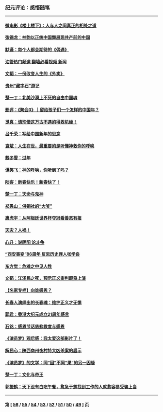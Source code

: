 ### 纪元评论：感悟随笔
---
#### [微电影《楼上楼下》：人与人之间真正的相处之道](../../pages/nsc1035/n13944319.md?03150330) 
#### [张锡龙：神韵以正统中国舞展现共产前的中国](../../pages/nsc1035/n13939727.md?03150330) 
#### [默谨：每个人都会期待的《偶遇》](../../pages/nsc1035/n13939091.md?03150330) 
#### [油管热门频道 翻墙必看视频 新闻](ok?03150330)
#### [文韬：一份改变人生的《外卖》](../../pages/nsc1035/n13931822.md?03150330) 
#### [贵州“藏字石”游记](../../pages/nsc1035/n13923310.md?03150330) 
#### [楚一丁：北美沙漠上不死的自由中国魂](../../pages/nsc1035/n13921879.md?03150330) 
#### [影评：《聚会3》｜留给孩子们一个怎样的中国年？](../../pages/nsc1035/n13919652.md?03150330) 
#### [觅真：请珍惜这万古不遇的得救机缘！](../../pages/nsc1035/n13917157.md?03150330) 
#### [吕千荣：写给中国新年的思念](../../pages/nsc1035/n13915103.md?03150330) 
#### [袁斌：人生在世，最重要的是听懂神救你的呼唤](../../pages/nsc1035/n13914636.md?03150330) 
#### [戴冬雪：过年](../../pages/nsc1035/n13913311.md?03150330) 
#### [谭笑飞：神的呼唤，你听到了吗？](../../pages/nsc1035/n13912603.md?03150330) 
#### [陆客：新春快乐！新春快了！](../../pages/nsc1035/n13911771.md?03150330) 
#### [楚一丁：天命与鬼神](../../pages/nsc1035/n13904371.md?03150330) 
#### [郑愚山：供销社的“大爷”](../../pages/nsc1035/n13904409.md?03150330) 
#### [惠虎宇：从阿根廷世界杯夺冠看善恶有报](../../pages/nsc1035/n13889438.md?03150330) 
#### [天灾？人祸！](../../pages/nsc1035/n13900104.md?03150330) 
#### [心升：说阴阳 论斗争](../../pages/nsc1035/n13885189.md?03150330) 
#### [“西安事变”86周年 反思历史罪人张学良](../../pages/nsc1035/n13882019.md?03150330) 
#### [东方觉：危难之中见人性](../../pages/nsc1035/n13881549.md?03150330) 
#### [文韬：江泽民之死，预示正义审判即将上演](../../pages/nsc1035/n13877698.md?03150330) 
#### [【名家专栏】向谁感恩？](../../pages/nsc1035/n13873797.md?03150330) 
#### [长春人演绎出的长春魂：维护正义才无惧](../../pages/nsc1035/n13871764.md?03150330) 
#### [郭君：香港大纪元成立21周年感言](../../pages/nsc1035/n13871269.md?03150330) 
#### [石铭：感恩节话慈悲救度与感恩](../../pages/nsc1035/n13869863.md?03150330) 
#### [《演员梦》观后感：我太爱这部影片了！](../../pages/nsc1035/n13866783.md?03150330) 
#### [解民心：陕西商州夜村特大凶杀案的启示](../../pages/nsc1035/n13865339.md?03150330) 
#### [《演员梦》的文学：同“因”不同“果”的另一因缘](../../pages/nsc1035/n13863930.md?03150330) 
#### [楚一丁：文化与帝王](../../pages/nsc1035/n13863143.md?03150330) 
#### [郭振鹤：天下没有白吃午餐，愈急于想找到工作的人就愈容易受骗上当](../../pages/nsc1035/n13860772.md?03150330) 

---
#### 第 [ [56](./56.md?03150330) / [55](./55.md?03150330) / [54](./54.md?03150330) / [53](./53.md?03150330) / [52](./52.md?03150330) / [51](./51.md?03150330) / [50](./50.md?03150330) / [49](./49.md?03150330) ] 页
